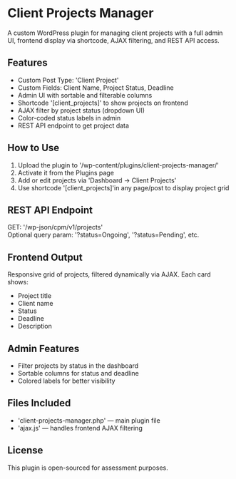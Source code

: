 # Client Projects Manager

A custom WordPress plugin for managing client projects with a full admin UI, frontend display via shortcode, AJAX filtering, and REST API access.

## Features

- Custom Post Type: 'Client Project'
- Custom Fields: Client Name, Project Status, Deadline
- Admin UI with sortable and filterable columns
- Shortcode '[client_projects]' to show projects on frontend
- AJAX filter by project status (dropdown UI)
- Color-coded status labels in admin
- REST API endpoint to get project data

## How to Use

1. Upload the plugin to '/wp-content/plugins/client-projects-manager/'
2. Activate it from the Plugins page
3. Add or edit projects via 'Dashboard → Client Projects'
4. Use shortcode '[client_projects]'in any page/post to display project grid

## REST API Endpoint

GET: '/wp-json/cpm/v1/projects'  
Optional query param: '?status=Ongoing', '?status=Pending', etc.

## Frontend Output

Responsive grid of projects, filtered dynamically via AJAX. Each card shows:
- Project title
- Client name
- Status
- Deadline
- Description

## Admin Features

- Filter projects by status in the dashboard
- Sortable columns for status and deadline
- Colored labels for better visibility

## Files Included

- 'client-projects-manager.php' — main plugin file
- 'ajax.js' — handles frontend AJAX filtering

## License

This plugin is open-sourced for assessment purposes.

